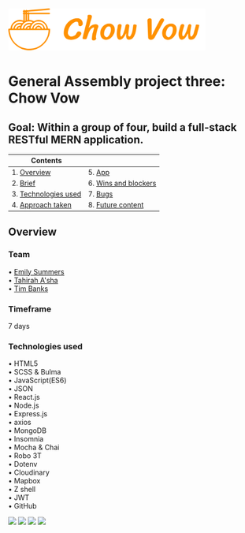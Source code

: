 # <img src='src/readme/ChowVow_writing.svg' width='400'>

<h1>General Assembly project three: Chow Vow</h1>

<h2>Goal: Within a group of four, build a full-stack RESTful MERN application.</h2>

| Contents                      |                |
| ------------------------------|----------------|
|1. [Overview](#overview)       |5. [App](#app)
|2. [Brief](#brief)             |6. [Wins and blockers](#wins)
|3. [Technologies used](#tech)  |7. [Bugs](#bugs)
|4. [Approach taken](#approach) |8. [Future content](#future)


<h2 name='overview'>Overview</h2>

<h3>Team</h3>

• <a href='https://github.com/EmilySummers'>Emily Summers</a> <br>
• <a href='https://github.com/justteaco'>Tahirah A'sha</a> <br>
• <a href='https://github.com/Tbanks9'>Tim Banks</a> <br>

<h3>Timeframe</h3>

7 days

<h3>Technologies used</h3>
<p>• HTML5 <br>
• SCSS & Bulma <br>
• JavaScript(ES6) <br>
• JSON <br>
• React.js <br>
• Node.js <br>
• Express.js <br>
• axios <br>
• MongoDB <br>
• Insomnia <br>
• Mocha & Chai <br>
• Robo 3T <br>
• Dotenv <br>
• Cloudinary <br>
• Mapbox <br>
• Z shell <br>
• JWT <br>
• GitHub <br><p/>

<img src='src/readme/Map1.gif' width='600'>

<img src='src/readme/Offers.gif' width='600'>

<img src='src/readme/Pictures.gif' width='600'>

<img src='src/readme/Review.gif' width='600'>




